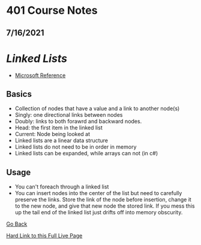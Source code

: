 # 401 Course Notes
## 7/16/2021

# *Linked Lists*
- [Microsoft Reference](https://docs.microsoft.com/en-us/dotnet/api/system.collections.generic.linkedlist-1?view=net-5.0)

## Basics ##

- Collection of nodes that have a value and a link to another node(s)
- Singly: one directional links between nodes
- Doubly: links to both forawrd and backward nodes.
- Head: the first item in the linked list
- Current: Node being looked at
- Linked lists are a linear data structure
- Linked lists do not need to be in order in memory
- Linked lists can be expanded, while arrays can not (in c#)

## Usage ##

- You can't foreach through a linked list
- You can insert nodes into the center of the list but need to carefully preserve the links. Store the link of the node before insertion, change it to the new node, and give that new node the stored link. If you mess this up the tail end of the linked list just drifts off into memory obscurity.

[Go Back](README.md)

[Hard Link to this Full Live Page](https://charles-bofferding.github.io/reading-notes/401-05.html)